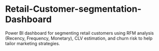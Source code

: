 # Retail-Customer-segmentation-Dashboard
Power BI dashboard for segmenting retail customers using RFM analysis (Recency, Frequency, Monetary), CLV estimation, and churn risk to help tailor marketing strategies.
